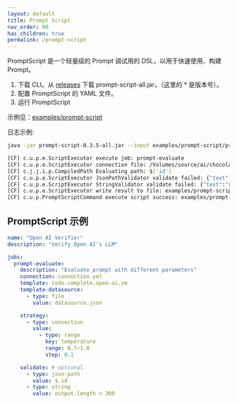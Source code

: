 ```yaml
---
layout: default
title: Prompt Script
nav_order: 90
has_children: true
permalink: /prompt-script
---
```


PromptScript 是一个轻量级的 Prompt 调试用的 DSL，以用于快速使用、构建 Prompt。

1. 下载 CLI。从 [releases](https://github.com/unit-mesh/chocolate-factory/releases) 下载 prompt-script-all.jar，（这里的 * 是版本号）。
2. 配置 PromptScript 的 YAML 文件。
3. 运行 PromptScript

示例见：[examples/prompt-script](https://github.com/unit-mesh/chocolate-factory/tree/master/examples/promptscript)

日志示例:

```bash
java -jar prompt-script-0.3.5-all.jar --input examples/prompt-script/prompt.unit-mesh.yml

[CF] c.u.p.e.ScriptExecutor execute job: prompt-evaluate
[CF] c.u.p.e.ScriptExecutor connection file: /Volumes/source/ai/chocolate-factory/examples/prompt-script/openai-connection.yml
[CF] c.j.j.i.p.CompiledPath Evaluating path: $['id']
[CF] c.u.p.e.ScriptExecutor JsonPathValidator validate failed: {"text":"目前最流行的前端框架有React、Angular和Vue.js"}
[CF] c.u.p.e.ScriptExecutor StringValidator validate failed: {"text":"目前最流行的前端框架有React、Angular和Vue.js"}
[CF] c.u.p.e.ScriptExecutor write result to file: examples/prompt-script/prompt-evaluate-2023-10-01T12-34-42.269901.txt
[CF] c.u.p.PromptScriptCommand execute script success: examples/prompt-script/prompt.unit-mesh.yml
```

## PromptScript 示例

```yml
name: "Open AI Verifier"
description: "Verify Open AI's LLM"

jobs:
  prompt-evaluate:
    description: "Evaluate prompt with different parameters"
    connection: connection.yml
    template: code-complete.open-ai.vm
    template-datasource:
      - type: file
        value: datasource.json

    strategy:
      - type: connection
        value:
          - type: range
            key: temperature
            range: 0.7~1.0
            step: 0.1

    validate: # optional
      - type: json-path
        value: $.id
      - type: string
        value: output.length > 300
```
